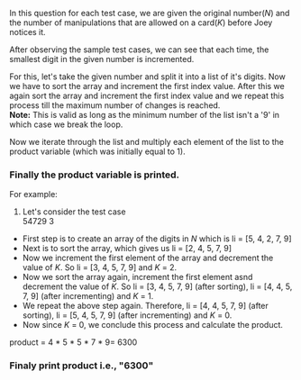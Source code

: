 In this question for each test case, we are given the original number(*N*) and the number of manipulations that are allowed on a card(*K*) before Joey notices it.

After observing the sample test cases, we can see that each time, the smallest digit in the given number is incremented. 

For this, let's take the given number and split it into a list of it's digits. Now we have to sort the array and increment the first index value. After this we again sort the array and increment the first index value and we repeat this process till the maximum number of changes is reached.  
**Note:** This is valid as long as the minimum number of the list isn't a '9' in which case we break the loop.

Now we iterate through the list and multiply each element of the list to the product variable (which was initially equal to 1).

### Finally the product variable is printed.

For example:  
1. Let's consider the test case  
  54729 3  
  - First step is to create an array of the digits in *N* which is li = [5, 4, 2, 7, 9]
  - Next is to sort the array, which gives us li = [2, 4, 5, 7, 9]
  - Now we increment the first element of the array and decrement the value of *K*. So li = [3, 4, 5, 7, 9] and *K* = 2. 
  - Now we sort the array again, increment the first element asnd decrement the value of *K*. So li = [3, 4, 5, 7, 9] (after sorting), li = [4, 4, 5, 7, 9] (after incrementing) and *K* = 1.
  - We repeat the above step again. Therefore, li = [4, 4, 5, 7, 9] (after sorting), li = [5, 4, 5, 7, 9] (after incrementing) and *K* = 0.
  - Now since *K* = 0, we conclude this process and calculate the product.

  product = 4 * 5 * 5 * 7 * 9= 6300

  ### Finaly print product i.e., "6300"
  



